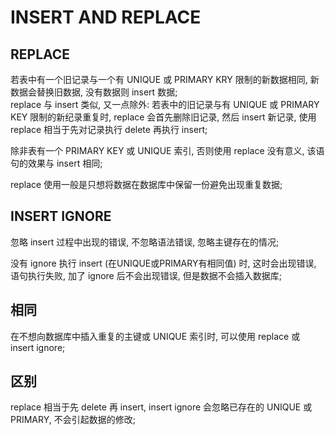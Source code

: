 # **INSERT AND REPLACE**

## **REPLACE**

若表中有一个旧记录与一个有 UNIQUE 或 PRIMARY KRY 限制的新数据相同, 新数据会替换旧数据, 没有数据则 insert 数据;  
replace 与 insert 类似, 又一点除外: 若表中的旧记录与有 UNIQUE 或 PRIMARY KEY 限制的新纪录重复时, replace 会首先删除旧记录, 然后 insert 新记录, 使用 replace 相当于先对记录执行 delete 再执行 insert;   

除非表有一个 PRIMARY KEY 或 UNIQUE 索引, 否则使用 replace 没有意义, 该语句的效果与 insert 相同;

replace 使用一般是只想将数据在数据库中保留一份避免出现重复数据;

## **INSERT IGNORE**

忽略 insert 过程中出现的错误, 不忽略语法错误, 忽略主键存在的情况;   

没有 ignore 执行 insert (在UNIQUE或PRIMARY有相同值) 时, 这时会出现错误, 语句执行失败, 加了 ignore 后不会出现错误, 但是数据不会插入数据库;  

## **相同**
在不想向数据库中插入重复的主键或 UNIQUE 索引时, 可以使用 replace 或 insert ignore;

## **区别**
replace 相当于先 delete 再 insert, insert ignore 会忽略已存在的 UNIQUE 或 PRIMARY, 不会引起数据的修改;